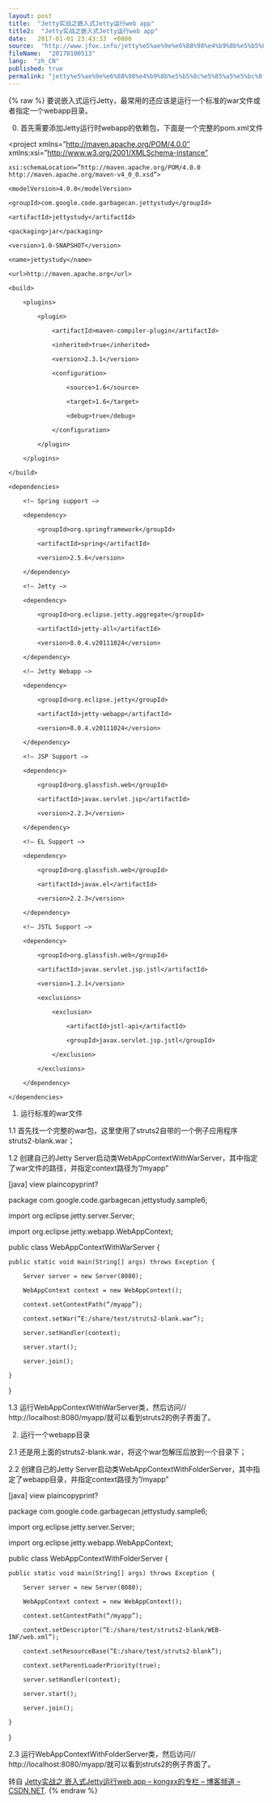```yaml
---
layout: post
title:  "Jetty实战之嵌入式Jetty运行web app"
title2:  "Jetty实战之嵌入式Jetty运行web app"
date:   2017-01-01 23:43:33  +0800
source:  "http://www.jfox.info/jetty%e5%ae%9e%e6%88%98%e4%b9%8b%e5%b5%8c%e5%85%a5%e5%bc%8fjetty%e8%bf%90%e8%a1%8cweb-app.html"
fileName:  "20170100513"
lang:  "zh_CN"
published: true
permalink: "jetty%e5%ae%9e%e6%88%98%e4%b9%8b%e5%b5%8c%e5%85%a5%e5%bc%8fjetty%e8%bf%90%e8%a1%8cweb-app.html"
---
```

{% raw %}
要说嵌入式运行Jetty，最常用的还应该是运行一个标准的war文件或者指定一个webapp目录。

0. 首先需要添加Jetty运行时webapp的依赖包，下面是一个完整的pom.xml文件

<project xmlns=”http://maven.apache.org/POM/4.0.0″ xmlns:xsi=”http://www.w3.org/2001/XMLSchema-instance”  

    xsi:schemaLocation=”http://maven.apache.org/POM/4.0.0 http://maven.apache.org/maven-v4_0_0.xsd”>  

    <modelVersion>4.0.0</modelVersion>  

    <groupId>com.google.code.garbagecan.jettystudy</groupId>  

    <artifactId>jettystudy</artifactId>  

    <packaging>jar</packaging>  

    <version>1.0-SNAPSHOT</version>  

    <name>jettystudy</name>  

    <url>http://maven.apache.org</url>  

    <build>  

        <plugins>  

            <plugin>  

                <artifactId>maven-compiler-plugin</artifactId>  

                <inherited>true</inherited>  

                <version>2.3.1</version>  

                <configuration>  

                    <source>1.6</source>  

                    <target>1.6</target>  

                    <debug>true</debug>  

                </configuration>  

            </plugin>  

        </plugins>  

    </build>  

    <dependencies>  

        <!– Spring support –>  

        <dependency>  

            <groupId>org.springframework</groupId>  

            <artifactId>spring</artifactId>  

            <version>2.5.6</version>  

        </dependency>  

        <!– Jetty –>  

        <dependency>  

            <groupId>org.eclipse.jetty.aggregate</groupId>  

            <artifactId>jetty-all</artifactId>  

            <version>8.0.4.v20111024</version>  

        </dependency>  

        <!– Jetty Webapp –>  

        <dependency>  

            <groupId>org.eclipse.jetty</groupId>  

            <artifactId>jetty-webapp</artifactId>  

            <version>8.0.4.v20111024</version>  

        </dependency>  

        <!– JSP Support –>  

        <dependency>  

            <groupId>org.glassfish.web</groupId>  

            <artifactId>javax.servlet.jsp</artifactId>  

            <version>2.2.3</version>  

        </dependency>  

        <!– EL Support –>  

        <dependency>  

            <groupId>org.glassfish.web</groupId>  

            <artifactId>javax.el</artifactId>  

            <version>2.2.3</version>  

        </dependency>  

        <!– JSTL Support –>  

        <dependency>  

            <groupId>org.glassfish.web</groupId>  

            <artifactId>javax.servlet.jsp.jstl</artifactId>  

            <version>1.2.1</version>  

            <exclusions>  

                <exclusion>  

                    <artifactId>jstl-api</artifactId>  

                    <groupId>javax.servlet.jsp.jstl</groupId>  

                </exclusion>  

            </exclusions>  

        </dependency>  

    </dependencies>  

</project>  

1. 运行标准的war文件

1.1 首先找一个完整的war包，这里使用了struts2自带的一个例子应用程序struts2-blank.war；

1.2 创建自己的Jetty Server启动类WebAppContextWithWarServer，其中指定了war文件的路径，并指定context路径为”/myapp”

[java] view plaincopyprint?

package com.google.code.garbagecan.jettystudy.sample6;  

import org.eclipse.jetty.server.Server;  

import org.eclipse.jetty.webapp.WebAppContext;  

public class WebAppContextWithWarServer {  

    public static void main(String[] args) throws Exception {  

        Server server = new Server(8080);  

        WebAppContext context = new WebAppContext();  

        context.setContextPath(“/myapp”);  

        context.setWar(“E:/share/test/struts2-blank.war”);  

        server.setHandler(context);  

        server.start();  

        server.join();  

    }  

}  

1.3 运行WebAppContextWithWarServer类，然后访问// http://localhost:8080/myapp/就可以看到struts2的例子界面了。

2. 运行一个webapp目录

2.1 还是用上面的struts2-blank.war，将这个war包解压后放到一个目录下；

2.2 创建自己的Jetty Server启动类WebAppContextWithFolderServer，其中指定了webapp目录，并指定context路径为”/myapp”

[java] view plaincopyprint?

package com.google.code.garbagecan.jettystudy.sample6;  

import org.eclipse.jetty.server.Server;  

import org.eclipse.jetty.webapp.WebAppContext;  

public class WebAppContextWithFolderServer {  

    public static void main(String[] args) throws Exception {  

        Server server = new Server(8080);  

        WebAppContext context = new WebAppContext();  

        context.setContextPath(“/myapp”);  

        context.setDescriptor(“E:/share/test/struts2-blank/WEB-INF/web.xml”);  

        context.setResourceBase(“E:/share/test/struts2-blank”);  

        context.setParentLoaderPriority(true);  

        server.setHandler(context);  

        server.start();  

        server.join();  

    }  

}  

2.3 运行WebAppContextWithFolderServer类，然后访问// http://localhost:8080/myapp/就可以看到struts2的例子界面了。

转自 [Jetty实战之 嵌入式Jetty运行web app – kongxx的专栏 – 博客频道 – CSDN.NET](http://www.jfox.info/go.php?url=http://blog.csdn.net/kongxx/article/details/7237034).
{% endraw %}